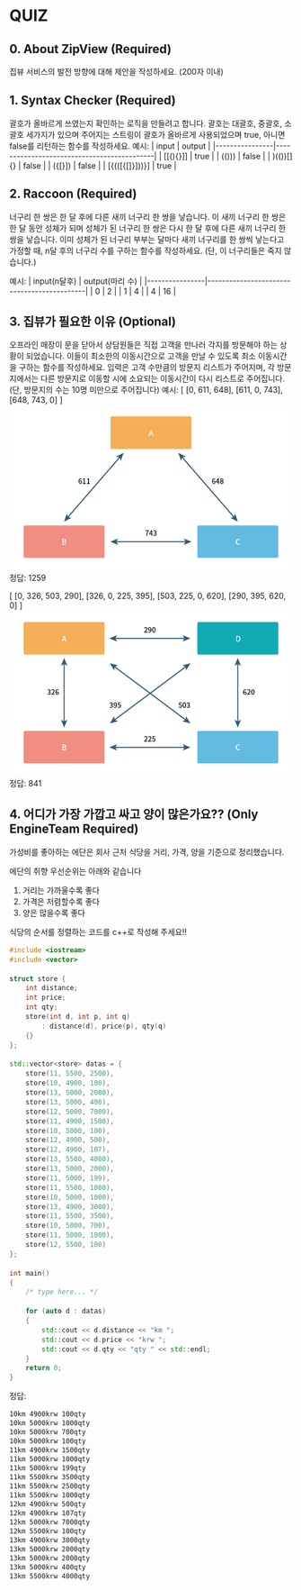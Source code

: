 # QUIZ 

## 0. About ZipView (Required)
집뷰 서비스의 발전 방향에 대해 제안을 작성하세요. (200자 이내)

## 1. Syntax Checker (Required)

괄호가 올바르게 쓰였는지 확인하는 로직을 만들려고 합니다. 
괄호는 대괄호, 중괄호, 소괄호 세가지가 있으며 주어지는 스트링이 괄호가 올바르게 사용되었으며 true, 아니면 false를 리턴하는 함수를 작성하세요.
예시: 
| input          | output                                     |
|----------------|--------------------------------------------|
| [[(){}]]       | true                                       |
| (()))          | false                                      |
| )(())[]{}      | false                                      |
| ({[}])         | false                                      |
| [{(([{[]}]))}] | true                                       |

## 2. Raccoon (Required)
너구리 한 쌍은 한 달 후에 다른 새끼 너구리 한 쌍을 낳습니다. 
이 새끼 너구리 한 쌍은 한 달 동안 성체가 되며 성체가 된 너구리 한 쌍은 다시 한 달 후에 다른 새끼 너구리 한 쌍을 낳습니다. 
이미 성체가 된 너구리 부부는 달마다 새끼 너구리를 한 쌍씩 낳는다고 가정할 때, n달 후의 너구리 수를 구하는 함수를 작성하세요. 
(단, 이 너구리들은 죽지 않습니다.)

예시:
| input(n달후)   | output(마리 수)                            |
|----------------|--------------------------------------------|
| 0              | 2                                          |
| 1              | 4                                          |
| 4              | 16                                         |

## 3. 집뷰가 필요한 이유 (Optional)
오프라인 매장이 문을 닫아서 상담원들은 직접 고객을 만나러 각지를 방문해야 하는 상황이 되었습니다. 
이들이 최소한의 이동시간으로 고객을 만날 수 있도록 최소 이동시간을 구하는 함수를 작성하세요. 
입력은 고객 수만큼의 방문지 리스트가 주어지며, 각 방문지에서는 다른 방문지로 이동할 시에 소요되는 이동시간이 다시 리스트로 주어집니다.
(단, 방문지의 수는 10명 미만으로 주어집니다)
예시:
[
    [0,  611,  648],
    [611,  0,  743], 
    [648, 743, 0]
]
![3_1](./image/Q1.jpg)
정답: 1259

[
    [0, 326, 503, 290],
    [326, 0, 225, 395], 
    [503, 225, 0, 620], 
    [290, 395, 620, 0]
]
![3_2](./image/Q2.jpg)
정답: 841

## 4. 어디가 가장 가깝고 싸고 양이 많은가요?? (Only EngineTeam Required)
가성비를 좋아하는 에단은 회사 근처 식당을 거리, 가격, 양을 기준으로 정리했습니다.

에단의 취향 우선순위는 아래와 같습니다
1. 거리는 가까울수록 좋다
2. 가격은 저렴할수록 좋다
3. 양은 많을수록 좋다

식당의 순서를 정렬하는 코드를 c++로 작성해 주세요!!

```c++
#include <iostream>
#include <vector>

struct store {
    int distance;
    int price;
    int qty;
    store(int d, int p, int q)
        : distance(d), price(p), qty(q)
    {}
};

std::vector<store> datas = {
	store(11, 5500, 2500),
	store(10, 4900, 100),
	store(13, 5000, 2000),
	store(13, 5000, 400),
	store(12, 5000, 7000),
	store(11, 4900, 1500),
	store(10, 5000, 100),
	store(12, 4900, 500),
	store(12, 4900, 107),
	store(13, 5500, 4000),
	store(13, 5000, 2000),
	store(11, 5000, 199),
	store(11, 5500, 1000),
	store(10, 5000, 1000),
	store(13, 4900, 3000),
	store(11, 5500, 3500),
	store(10, 5000, 700),
	store(11, 5000, 1000),
	store(12, 5500, 100)
};

int main()
{
	/* type here... */
	
	for (auto d : datas)
	{
		std::cout << d.distance << "km ";
		std::cout << d.price << "krw ";
		std::cout << d.qty << "qty " << std::endl;
	}
	return 0;
}
```

정답:
```
10km 4900krw 100qty
10km 5000krw 1000qty
10km 5000krw 700qty
10km 5000krw 100qty
11km 4900krw 1500qty
11km 5000krw 1000qty
11km 5000krw 199qty
11km 5500krw 3500qty
11km 5500krw 2500qty
11km 5500krw 1000qty
12km 4900krw 500qty
12km 4900krw 107qty
12km 5000krw 7000qty
12km 5500krw 100qty
13km 4900krw 3000qty
13km 5000krw 2000qty
13km 5000krw 2000qty
13km 5000krw 400qty
13km 5500krw 4000qty
```
